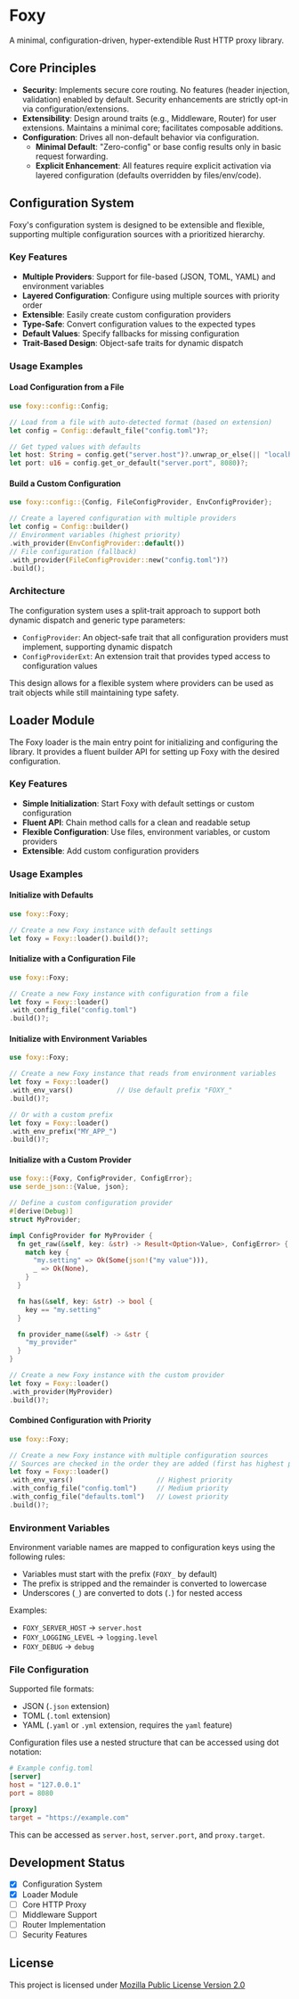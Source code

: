 # Foxy

A minimal, configuration-driven, hyper-extendible Rust HTTP proxy library.

## Core Principles

- **Security**: Implements secure core routing. No features (header injection, validation) enabled by default. Security enhancements are strictly opt-in via configuration/extensions.
- **Extensibility**: Design around traits (e.g., Middleware, Router) for user extensions. Maintains a minimal core; facilitates composable additions.
- **Configuration**: Drives all non-default behavior via configuration.
  - **Minimal Default**: "Zero-config" or base config results only in basic request forwarding.
  - **Explicit Enhancement**: All features require explicit activation via layered configuration (defaults overridden by files/env/code).

## Configuration System

Foxy's configuration system is designed to be extensible and flexible, supporting multiple configuration sources with a prioritized hierarchy.

### Key Features

- **Multiple Providers**: Support for file-based (JSON, TOML, YAML) and environment variables
- **Layered Configuration**: Configure using multiple sources with priority order
- **Extensible**: Easily create custom configuration providers
- **Type-Safe**: Convert configuration values to the expected types
- **Default Values**: Specify fallbacks for missing configuration
- **Trait-Based Design**: Object-safe traits for dynamic dispatch

### Usage Examples

#### Load Configuration from a File

```rust
use foxy::config::Config;

// Load from a file with auto-detected format (based on extension)
let config = Config::default_file("config.toml")?;

// Get typed values with defaults
let host: String = config.get("server.host")?.unwrap_or_else(|| "localhost".to_string());
let port: u16 = config.get_or_default("server.port", 8080)?;
```

#### Build a Custom Configuration

```rust
use foxy::config::{Config, FileConfigProvider, EnvConfigProvider};

// Create a layered configuration with multiple providers
let config = Config::builder()
// Environment variables (highest priority)
.with_provider(EnvConfigProvider::default())
// File configuration (fallback)
.with_provider(FileConfigProvider::new("config.toml")?)
.build();
```

### Architecture

The configuration system uses a split-trait approach to support both dynamic dispatch and generic type parameters:

- `ConfigProvider`: An object-safe trait that all configuration providers must implement, supporting dynamic dispatch
- `ConfigProviderExt`: An extension trait that provides typed access to configuration values

This design allows for a flexible system where providers can be used as trait objects while still maintaining type safety.

## Loader Module

The Foxy loader is the main entry point for initializing and configuring the library. It provides a fluent builder API for setting up Foxy with the desired configuration.

### Key Features

- **Simple Initialization**: Start Foxy with default settings or custom configuration
- **Fluent API**: Chain method calls for a clean and readable setup
- **Flexible Configuration**: Use files, environment variables, or custom providers
- **Extensible**: Add custom configuration providers

### Usage Examples

#### Initialize with Defaults

```rust
use foxy::Foxy;

// Create a new Foxy instance with default settings
let foxy = Foxy::loader().build()?;
```

#### Initialize with a Configuration File

```rust
use foxy::Foxy;

// Create a new Foxy instance with configuration from a file
let foxy = Foxy::loader()
.with_config_file("config.toml")
.build()?;
```

#### Initialize with Environment Variables

```rust
use foxy::Foxy;

// Create a new Foxy instance that reads from environment variables
let foxy = Foxy::loader()
.with_env_vars()           // Use default prefix "FOXY_"
.build()?;

// Or with a custom prefix
let foxy = Foxy::loader()
.with_env_prefix("MY_APP_")
.build()?;
```

#### Initialize with a Custom Provider

```rust
use foxy::{Foxy, ConfigProvider, ConfigError};
use serde_json::{Value, json};

// Define a custom configuration provider
#[derive(Debug)]
struct MyProvider;

impl ConfigProvider for MyProvider {
  fn get_raw(&self, key: &str) -> Result<Option<Value>, ConfigError> {
    match key {
      "my.setting" => Ok(Some(json!("my value"))),
      _ => Ok(None),
    }
  }

  fn has(&self, key: &str) -> bool {
    key == "my.setting"
  }

  fn provider_name(&self) -> &str {
    "my_provider"
  }
}

// Create a new Foxy instance with the custom provider
let foxy = Foxy::loader()
.with_provider(MyProvider)
.build()?;
```

#### Combined Configuration with Priority

```rust
use foxy::Foxy;

// Create a new Foxy instance with multiple configuration sources
// Sources are checked in the order they are added (first has highest priority)
let foxy = Foxy::loader()
.with_env_vars()                     // Highest priority
.with_config_file("config.toml")     // Medium priority
.with_config_file("defaults.toml")   // Lowest priority
.build()?;
```

### Environment Variables

Environment variable names are mapped to configuration keys using the following rules:

- Variables must start with the prefix (`FOXY_` by default)
- The prefix is stripped and the remainder is converted to lowercase
- Underscores (`_`) are converted to dots (`.`) for nested access

Examples:
- `FOXY_SERVER_HOST` → `server.host`
- `FOXY_LOGGING_LEVEL` → `logging.level`
- `FOXY_DEBUG` → `debug`

### File Configuration

Supported file formats:
- JSON (`.json` extension)
- TOML (`.toml` extension)
- YAML (`.yaml` or `.yml` extension, requires the `yaml` feature)

Configuration files use a nested structure that can be accessed using dot notation:

```toml
# Example config.toml
[server]
host = "127.0.0.1"
port = 8080

[proxy]
target = "https://example.com"
```

This can be accessed as `server.host`, `server.port`, and `proxy.target`.

## Development Status

- [x] Configuration System
- [x] Loader Module
- [ ] Core HTTP Proxy
- [ ] Middleware Support
- [ ] Router Implementation
- [ ] Security Features

## License

This project is licensed under [Mozilla Public License Version 2.0](LICENSE.md)
